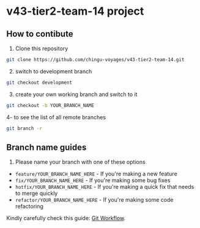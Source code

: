 # v43-tier2-team-14 project

## How to contibute

1. Clone this repository

```sh
git clone https://github.com/chingu-voyages/v43-tier2-team-14.git
```

2. switch to development branch

```sh
git checkout development
```

3. create your own working branch and switch to it

```sh
git checkout -b YOUR_BRANCH_NAME
```

4- to see the list of all remote branches 
```sh
git branch -r 
```

## Branch name guides

1. Please name your branch with one of these options

- `feature/YOUR_BRANCH_NAME_HERE` - If you're making a new feature
- `fix/YOUR_BRANCH_NAME_HERE` - If you're making some bug fixes
- `hotfix/YOUR_BRANCH_NAME_HERE` - If you're making a quick fix that needs to merge quickly
- `refactor/YOUR_BRANCH_NAME_HERE` - If you're making some code refactoring

Kindly carefully check this guide: [Git Workflow](https://www.notion.so/Git-Workflow-89fc4fd7ac98413e9f008bccdad2459a).
